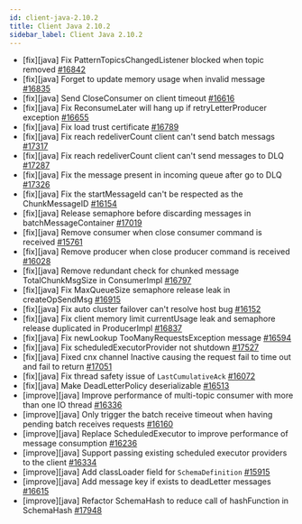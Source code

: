 ```yaml
---
id: client-java-2.10.2
title: Client Java 2.10.2
sidebar_label: Client Java 2.10.2
---
```


- [fix][java] Fix PatternTopicsChangedListener blocked when topic removed [#16842](https://github.com/apache/pulsar/pull/16842)
- [fix][java] Forget to update memory usage when invalid message [#16835](https://github.com/apache/pulsar/pull/16835)
- [fix][java] Send CloseConsumer on client timeout [#16616](https://github.com/apache/pulsar/pull/16616)
- [fix][java] Fix ReconsumeLater will hang up if retryLetterProducer exception [#16655](https://github.com/apache/pulsar/pull/16655)
- [fix][java] Fix load trust certificate [#16789](https://github.com/apache/pulsar/pull/16789)
- [fix][java] Fix reach redeliverCount client can't send batch messags [#17317](https://github.com/apache/pulsar/pull/17317)
- [fix][java] Fix reach redeliverCount client can't send messages to DLQ [#17287](https://github.com/apache/pulsar/pull/17287)
- [fix][java] Fix the message present in incoming queue after go to DLQ [#17326](https://github.com/apache/pulsar/pull/17326)
- [fix][java] Fix the startMessageId can't be respected as the ChunkMessageID [#16154](https://github.com/apache/pulsar/pull/16154)
- [fix][java] Release semaphore before discarding messages in batchMessageContainer [#17019](https://github.com/apache/pulsar/pull/17019)
- [fix][java] Remove consumer when close consumer command is received [#15761](https://github.com/apache/pulsar/pull/15761)
- [fix][java] Remove producer when close producer command is received [#16028](https://github.com/apache/pulsar/pull/16028)
- [fix][java] Remove redundant check for chunked message TotalChunkMsgSize in ConsumerImpl [#16797](https://github.com/apache/pulsar/pull/16797)
- [fix][java] Fix MaxQueueSize semaphore release leak in createOpSendMsg [#16915](https://github.com/apache/pulsar/pull/16915)
- [fix][java] Fix auto cluster failover can't resolve host bug [#16152](https://github.com/apache/pulsar/pull/16152)
- [fix][java] Fix client memory limit currentUsage leak and semaphore release duplicated in ProducerImpl [#16837](https://github.com/apache/pulsar/pull/16837)
- [fix][java] Fix newLookup TooManyRequestsException message [#16594](https://github.com/apache/pulsar/pull/16594)
- [fix][java] Fix scheduledExecutorProvider not shutdown [#17527](https://github.com/apache/pulsar/pull/17527)
- [fix][java] Fixed cnx channel Inactive causing the request fail to time out and fail to return [#17051](https://github.com/apache/pulsar/pull/17051)
- [fix][java] Fix thread safety issue of `LastCumulativeAck` [#16072](https://github.com/apache/pulsar/pull/16072)
- [fix][java] Make DeadLetterPolicy deserializable [#16513](https://github.com/apache/pulsar/pull/16513)
- [improve][java] Improve performance of multi-topic consumer with more than one IO thread [#16336](https://github.com/apache/pulsar/pull/16336)
- [improve][java] Only trigger the batch receive timeout when having pending batch receives requests [#16160](https://github.com/apache/pulsar/pull/16160)
- [improve][java] Replace ScheduledExecutor to improve performance of message consumption [#16236](https://github.com/apache/pulsar/pull/16236)
- [improve][java] Support passing existing scheduled executor providers to the client [#16334](https://github.com/apache/pulsar/pull/16334)
- [improve][java] Add classLoader field for `SchemaDefinition` [#15915](https://github.com/apache/pulsar/pull/15915)
- [improve][java] Add message key if exists to deadLetter messages [#16615](https://github.com/apache/pulsar/pull/16615)
- [improve][java] Refactor SchemaHash to reduce call of hashFunction in SchemaHash [#17948](https://github.com/apache/pulsar/pull/17948)